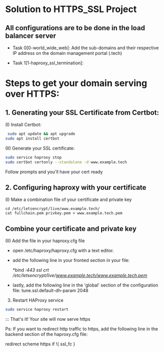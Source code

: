 # Solution to HTTPS_SSL Project

## All configurations are to be done in the load balancer server

-	Task 0[0-world_wide_web]: Add the sub-domains and their respective IP address on the domain management portal (.tech)

-	Task 1[1-haproxy_ssl_termination]: 

# Steps to get your domain serving over HTTPS:

## 1. Generating your SSL Certificate from Certbot:

(I) Install Certbot: 
```bash 
 sudo apt update && apt upgrade 
sudo apt install certbot
``` 

(II) Generate your SSL certificate: 

```bash
sudo service haproxy stop
sudo certbot certonly --standalone -d www.example.tech
```
 
Follow prompts and you'll have your cert ready

## 2. Configuring haproxy with your certificate

(I) Make a combination file of your certificate and private key
```
cd /etc/letsencrypt/live/www.example.tech/
cat fullchain.pem privkey.pem > www.example.tech.pem
```
## Combine your certificate and private key

(II) Add the file in your haproxy.cfg file

  - open /etc/haproxy/haproxy.cfg with a text editor.
  - add the following line in your fronted section in your file: 

	*bind *:443 ssl crt /etc/letsencrypt/live/www.example.tech/www.example.tech.pem*

  - lastly, add the following line in the 'global' section of the configuration file: 
 tune.ssl.default-dh-param 2048

3. Restart HAProxy service

```bash
sudo service haproxy restart
```


::: That's it! Your site will now serve https


Ps: If you want to redirect http traffic to https, add the following line in the backend section of the haproxy.cfg file:

redirect scheme https if !{ ssl_fc }
 

